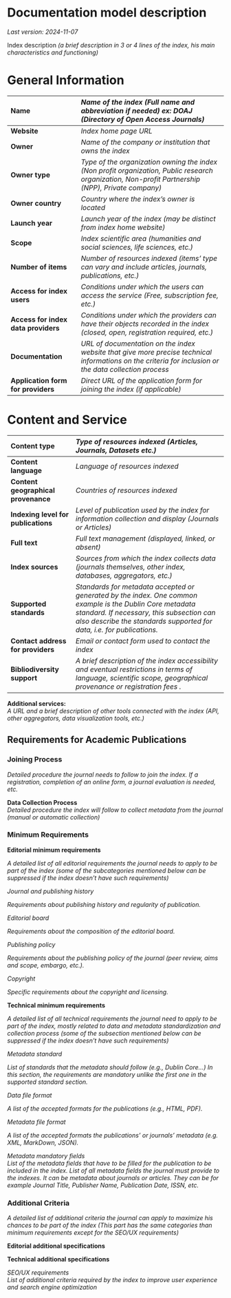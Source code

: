 # Documentation model description

*Last version: 2024-11-07*

Index description *(a brief description in 3 or 4 lines of the index, his main characteristics and functioning)*

# **General Information**

| Name | *Name of the index (Full name and abbreviation if needed)  ex: DOAJ (Directory of Open Access Journals)* |
| :---- | :---- |
| **Website** | *Index home page URL* |
| **Owner** | *Name of the company or institution that owns the  index* |
| **Owner type** | *Type of the organization owning the index (Non profit organization, Public research organization, Non-profit Partnership (NPP), Private company)* |
| **Owner country** | *Country where the index’s owner is located* |
| **Launch year** | *Launch year of the index (may be distinct from index home website)* |
| **Scope** | *Index scientific area (humanities and social sciences, life sciences, etc.)* |
| **Number of items** | *Number of resources indexed (items’ type can vary and include articles, journals, publications, etc.)* |
| **Access for index users** | *Conditions under which the users can access the service (Free, subscription fee, etc.)* |
| **Access for index data providers** | *Conditions under which the providers can have their objects recorded in the index (closed, open, registration required, etc.)* |
| **Documentation** | *URL of documentation on the index website that give more precise technical informations on the criteria for inclusion or the data collection process* |
| **Application form for providers** | *Direct URL of the application form for joining the index (if applicable)* |

# **Content and Service**

| Content type | *Type of resources indexed (Articles, Journals, Datasets etc.)* |
| :---- | :---- |
| **Content language** | *Language of resources indexed*  |
| **Content geographical provenance** | *Countries of resources indexed* |
| **Indexing level for publications** | *Level of publication used by the index for information collection and display (Journals or Articles)* |
| **Full text** | *Full text management (displayed, linked, or absent)* |
| **Index sources** | *Sources from which the index collects data (journals themselves, other index, databases, aggregators, etc.)* |
| **Supported standards** | *Standards for metadata accepted or generated by the index. One common example is the Dublin Core metadata standard. If necessary, this subsection can also describe the standards supported for data, i.e. for publications.*  |
| **Contact address for providers** | *Email or contact form used to contact the index* |
| **Bibliodiversity support** | *A brief description of the index accessibility and eventual restrictions in terms of language, scientific scope, geographical provenance or registration fees .* |

**Additional services:**  
*A URL and a brief description of other tools connected with the index (API, other aggregators, data visualization tools, etc.)*

## Requirements for Academic Publications

### Joining Process

*Detailed procedure the journal needs to follow to join the index. If a registration, completion of an online form, a journal evaluation is needed, etc.*

**Data Collection Process**  
*Detailed procedure the index will follow to collect metadata from the journal (manual or automatic collection)*

### Minimum Requirements

**Editorial minimum requirements**

*A detailed list of all editorial requirements the journal needs to apply to be part of the index (some of the subcategories mentioned below can be suppressed if the index doesn’t have such requirements)*

*Journal and publishing history*

*Requirements about publishing history and regularity of publication.*

*Editorial board*

*Requirements about the composition of the editorial board.*

*Publishing policy*

*Requirements about the publishing policy of the journal (peer review, aims and scope, embargo, etc.).*

*Copyright*

*Specific requirements about the copyright and licensing.* 

**Technical minimum requirements**

*A detailed list of all technical requirements the journal need to apply to be part of the index, mostly related to data and metadata standardization and collection process (some of the subsection mentioned below can be suppressed if the index doesn’t have such requirements)*

*Metadata standard*

*List of standards that the metadata should follow (e.g., Dublin Core…) In this section, the requirements are mandatory unlike the first one in the supported standard section.*

*Data file format* 

*A list of the accepted formats for the publications (e.g., HTML, PDF).*  

*Metadata file format*

*A list of the accepted formats the publications’ or journals’ metadata (e.g. XML, MarkDown, JSON).*  

*Metadata mandatory fields*  
*List of the metadata fields that have to be filled for the publication to be included in the index. List of all metadata fields the journal must provide to the indexes. It can be metadata about journals or articles. They can be for example Journal Title, Publisher Name, Publication Date, ISSN, etc.*

### Additional Criteria

*A detailed list of additional criteria the journal can apply to maximize his chances to be part of the index (This part has the same categories than minimum requirements except for the SEO/UX requirements)*

**Editorial additional specifications**

**Technical additional specifications**

*SEO/UX requirements*  
*List of additional criteria required by the index to improve user experience and search engine optimization*   
